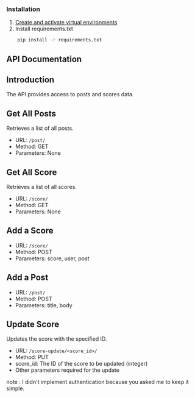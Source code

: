 ### Installation
1. <a href="https://docs.python.org/3/tutorial/venv.html ">Create and activate virtual environments</a>
2. Install requirements.txt
```sh
    pip install -r requirements.txt
   ```

## API Documentation

## Introduction
The API provides access to posts and scores data.

## Get All Posts
Retrieves a list of all posts.

- URL: `/post/`
- Method: GET
- Parameters: None


## Get All Score
Retrieves a list of all scores.

- URL: `/score/`
- Method: GET
- Parameters: None


## Add a Score

- URL: `/score/`
- Method: POST
- Parameters: score, user, post

  
## Add a Post

- URL: `/post/`
- Method: POST
- Parameters: title, body

## Update Score
Updates the score with the specified ID.

- URL: `/score-update/<score_id>/`
- Method: PUT
- score_id: The ID of the score to be updated (integer)
- Other parameters required for the update

note : I didn't implement authentication because you asked me to keep it simple.
